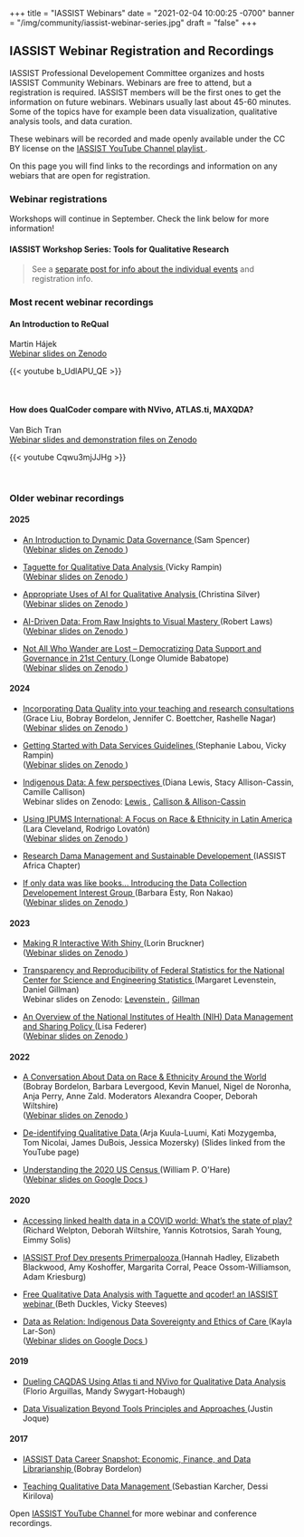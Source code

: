 +++
title = "IASSIST Webinars"
date = "2021-02-04 10:00:25 -0700"
banner = "/img/community/iassist-webinar-series.jpg"
draft = "false"
+++
## IASSIST Webinar Registration and Recordings

IASSIST Professional Developement Committee organizes and hosts IASSIST Community Webinars. Webinars are free to attend, but a registration is required. IASSIST members will be the first ones to get the information on future webinars. Webinars usually last about 45-60 minutes. Some of the topics have for example been data visualization, qualitative analysis tools, and data curation. 

These webinars will be recorded and made openly available under the CC BY license on the [IASSIST YouTube Channel playlist <span class="fas fa-external-link-alt"></span>](https://www.youtube.com/playlist?list=PLD9Y_M_A24iQJBWr2tz4XyPRFXHj-gTEW).

On this page you will find links to the recordings and information on any webiars that are open for registration.

### Webinar registrations

Workshops will continue in September. Check the link below for more information!

#### IASSIST Workshop Series: Tools for Qualitative Research

> See a [separate post for info about the individual events](https://iassistdata.org/blog/2025/02/02/announcing-the-2025-iassist-workshop-series/) and registration info. 

<!--
> No webinar registrations open at the moment.
-->

<!--
#### March 11 | AI-Driven Data: From Raw Insights to Visual Mastery

In this webinar we will explore the transformative power of AI in the realm of data analysis and visualization. In this session, you'll discover how AI can streamline the journey from raw data to actionable insights by automating tasks such as data review, cleaning, organization, and pre-processing. We’ll also dive into techniques for creating compelling visualizations and demonstrate how AI, when provided with contextual information, can offer valuable recommendations for further research and exploration.

About our speaker:

**Robert Laws** has been working with Georgetown University since 2007 and at the Georgetown University in Qatar (GU-Q) campus since 2008. Throughout this period Robert has played a leading role in teaching students, faculty, and staff about technology. Although Robert's academic background is in history, he has gained a mastery of multiple types of digital skills, including web development, audio and video production, web development, data visualization, and artificial intelligence. He studied history, receiving a BA and MA from George Mason University. Robert received an MLS degree from SUNY at Buffalo.

Robert is currently involved in many different projects at GU-Q, including teaching courses on data visualization and artificial intelligence. Robert has played a leading role in the University's engagement and adoption of emerging technologies and running the Library's Innovation Lab for advanced media and technology teaching and learning since its inception in 2023.

**Time:** Tuesday, March 11, 2025, 11 am EDT / 3 pm UTC / 6 pm AST

<a class="btn btn-template-main" href="https://us06web.zoom.us/meeting/register/tZEkcOmorT0oG9ZqUGO4x46jN8qq9NMXe6h6" title="" >Registration <span class="fas fa-external-link-alt"></span></a>


This webinar is brought to you by the IASSIST Professional Development Committee. The webinar will be recorded and made available on the IASSIST Youtube Channel. Slides and the recording will also be linked from the IASSIST webpage.
-->

### Most recent webinar recordings

#### An Introduction to ReQual

Martin Hájek <br /> [Webinar slides on Zenodo <span class="fas fa-external-link-alt"></span>](https://doi.org/10.5281/zenodo.15665092)

{{< youtube b_UdlAPU_QE >}}

<br />


#### How does QualCoder compare with NVivo, ATLAS.ti, MAXQDA?

Van Bich Tran <br /> [Webinar slides and demonstration files on Zenodo <span class="fas fa-external-link-alt"></span>](https://doi.org/10.5281/zenodo.15363745)

{{< youtube Cqwu3mjJJHg >}}

<br />


### Older webinar recordings

#### 2025

- [An Introduction to Dynamic Data Governance <span class="fas fa-external-link-alt"></span>](https://www.youtube.com/watch?v=rqL93TLL75Q) (Sam Spencer)<br />([Webinar slides on Zenodo <span class="fas fa-external-link-alt"></span>](https://doi.org/10.5281/zenodo.15351952))

- [Taguette for Qualitative Data Analysis <span class="fas fa-external-link-alt"></span>](https://www.youtube.com/watch?v=sB8Ijkf44X4) (Vicky Rampin)<br />([Webinar slides on Zenodo <span class="fas fa-external-link-alt"></span>](https://doi.org/10.5281/zenodo.15233827))

- [Appropriate Uses of AI for Qualitative Analysis <span class="fas fa-external-link-alt"></span>](https://www.youtube.com/watch?v=7hVu-AB8HU0) (Christina Silver)<br />([Webinar slides on Zenodo <span class="fas fa-external-link-alt"></span>](https://doi.org/10.5281/zenodo.15085973))

- [AI-Driven Data: From Raw Insights to Visual Mastery <span class="fas fa-external-link-alt"></span>](https://www.youtube.com/watch?v=CkhwoWlzdHM) (Robert Laws)<br />([Webinar slides on Zenodo <span class="fas fa-external-link-alt"></span>](https://doi.org/10.5281/zenodo.15024455))

- [Not All Who Wander are Lost – Democratizing Data Support and Governance in 21st Century <span class="fas fa-external-link-alt"></span>](https://www.youtube.com/watch?v=K-pH1ZiChkg) (Longe Olumide Babatope)<br />([Webinar slides on Zenodo <span class="fas fa-external-link-alt"></span>](https://doi.org/10.5281/zenodo.14946938))

#### 2024

- [Incorporating Data Quality into your teaching and research consultations <span class="fas fa-external-link-alt"></span>](https://www.youtube.com/watch?v=vaXbJ9dPoNQ) (Grace Liu, Bobray Bordelon, Jennifer C. Boettcher, Rashelle Nagar)<br />([Webinar slides on Zenodo <span class="fas fa-external-link-alt"></span>](https://doi.org/10.5281/zenodo.14054502))

- [Getting Started with Data Services Guidelines <span class="fas fa-external-link-alt"></span>](https://www.youtube.com/watch?v=jqNdslSIvXM) (Stephanie Labou, Vicky Rampin)<br />([Webinar slides on Zenodo <span class="fas fa-external-link-alt"></span>](https://doi.org/10.5281/zenodo.13315139))

- [Indigenous Data: A few perspectives <span class="fas fa-external-link-alt"></span>](https://www.youtube.com/watch?v=-wW5OjQw4L0) (Diana Lewis, Stacy Allison-Cassin, Camille Callison)<br />Webinar slides on Zenodo: [Lewis <span class="fas fa-external-link-alt"></span>](https://doi.org/10.5281/zenodo.11457041), [Callison & Allison-Cassin <span class="fas fa-external-link-alt"></span>](https://doi.org/10.5281/zenodo.11456881)

- [Using IPUMS International: A Focus on Race & Ethnicity in Latin America <span class="fas fa-external-link-alt"></span>](https://www.youtube.com/watch?v=g9ydnn0Q_FE) (Lara Cleveland, Rodrigo Lovatón)<br />([Webinar slides on Zenodo <span class="fas fa-external-link-alt"></span>](https://doi.org/10.5281/zenodo.10674864))

- [Research Dama Management and Sustainable Developement <span class="fas fa-external-link-alt"></span>](https://www.youtube.com/watch?v=ZDn2HXPeLOs) (IASSIST Africa Chapter)<br />

- [If only data was like books... Introducing the Data Collection Developement Interest Group <span class="fas fa-external-link-alt"></span>](https://www.youtube.com/watch?v=uk_AKEaH6xQ) (Barbara Esty, Ron Nakao)<br />([Webinar slides on Zenodo <span class="fas fa-external-link-alt"></span>](https://doi.org/10.5281/zenodo.10497133))

#### 2023

- [Making R Interactive With Shiny <span class="fas fa-external-link-alt"></span>](https://www.youtube.com/watch?v=aUriimb5Pbw) (Lorin Bruckner)<br />([Webinar slides on Zenodo <span class="fas fa-external-link-alt"></span>](https://doi.org/10.5281/zenodo.8308322))

- [Transparency and Reproducibility of Federal Statistics for the National Center for Science and Engineering Statistics <span class="fas fa-external-link-alt"></span>](https://www.youtube.com/watch?v=YDEpK-U99JU) (Margaret Levenstein, Daniel Gillman)<br />Webinar slides on Zenodo: [Levenstein <span class="fas fa-external-link-alt"></span>](https://doi.org/10.5281/zenodo.7651298), [Gillman <span class="fas fa-external-link-alt"></span>](https://doi.org/10.5281/zenodo.7651313)

- [An Overview of the National Institutes of Health (NIH) Data Management and Sharing Policy <span class="fas fa-external-link-alt"></span>](https://www.youtube.com/watch?v=gvc2qcJ7274) (Lisa Federer)<br />([Webinar slides on Zenodo <span class="fas fa-external-link-alt"></span>](https://doi.org/10.5281/zenodo.7535199))

#### 2022

- [A Conversation About Data on Race & Ethnicity Around the World <span class="fas fa-external-link-alt"></span>](https://www.youtube.com/watch?v=7S8Y9dA1rPY) (Bobray Bordelon, Barbara Levergood, Kevin Manuel, Nigel de Noronha, Anja Perry, Anne Zald. Moderators Alexandra Cooper, Deborah Wiltshire)<br />([Webinar slides on Zenodo <span class="fas fa-external-link-alt"></span>](https://doi.org/10.5281/zenodo.7400733))

- [De-identifying Qualitative Data <span class="fas fa-external-link-alt"></span>](https://www.youtube.com/watch?v=MbKw3LR2rVo) (Arja Kuula-Luumi, Kati Mozygemba, Tom Nicolai, James DuBois, Jessica Mozersky) (Slides linked from the YouTube page)

- [Understanding the 2020 US Census <span class="fas fa-external-link-alt"></span>](https://www.youtube.com/watch?v=OR1I4h1Rx3M) (William P. O'Hare)<br />([Webinar slides on Google Docs <span class="fas fa-external-link-alt"></span>](https://docs.google.com/presentation/d/16kDTq8I1HjxplgrT4zM-8JvcQuJST3EZ/edit#slide=id.p1))

#### 2020

- [Accessing linked health data in a COVID world: What’s the state of play? <span class="fas fa-external-link-alt"></span>](https://www.youtube.com/watch?v=WE-kmduHahc) (Richard Welpton, Deborah Wiltshire, Yannis Kotrotsios, Sarah Young, Eimmy Solis)

- [IASSIST Prof Dev presents Primerpalooza <span class="fas fa-external-link-alt"></span>](https://www.youtube.com/watch?v=nw_Tk62-6mc) (Hannah Hadley, Elizabeth Blackwood, Amy Koshoffer, Margarita Corral, Peace Ossom-Williamson, Adam Kriesburg)

- [Free Qualitative Data Analysis with Taguette and qcoder! an IASSIST webinar <span class="fas fa-external-link-alt"></span>](https://www.youtube.com/watch?v=OIB_xLlM8Fw) (Beth Duckles, Vicky Steeves)

- [Data as Relation: Indigenous Data Sovereignty and Ethics of Care <span class="fas fa-external-link-alt"></span>](https://www.youtube.com/watch?v=QGYse9iDPWI) (Kayla Lar-Son)<br />([Webinar slides on Google Docs <span class="fas fa-external-link-alt"></span>](https://t.co/b5wQXGVz9J))

#### 2019

- [Dueling CAQDAS Using Atlas ti and NVivo for Qualitative Data Analysis <span class="fas fa-external-link-alt"></span>](https://www.youtube.com/watch?v=qCAB73zAjwk) (Florio Arguillas, Mandy Swygart-Hobaugh)

- [Data Visualization Beyond Tools Principles and Approaches <span class="fas fa-external-link-alt"></span>](https://www.youtube.com/watch?v=PgHNHdz8F-Y) (Justin Joque)

#### 2017

- [IASSIST Data Career Snapshot: Economic, Finance, and Data Librarianship <span class="fas fa-external-link-alt"></span>](https://www.youtube.com/watch?v=wUZW2dMr16I) (Bobray Bordelon)

- [Teaching Qualitative Data Management <span class="fas fa-external-link-alt"></span>](https://www.youtube.com/watch?v=aATIKsF96Ro) (Sebastian Karcher, Dessi Kirilova)

Open [IASSIST YouTube Channel <span class="fas fa-external-link-alt"></span>](https://www.youtube.com/channel/UC315efmsReDcFbWHpWBmb9g) for more webinar and conference recordings. <br /><br />
